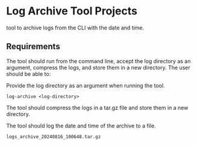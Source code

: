# Log Archive Tool Projects 

tool to archive logs from the CLI with the date and time.

## Requirements
The tool should run from the command line, accept the log directory as an argument, compress the logs, and store them in a new directory. The user should be able to:

Provide the log directory as an argument when running the tool.

```
log-archive <log-directory>
```

The tool should compress the logs in a tar.gz file and store them in a new directory.

The tool should log the date and time of the archive to a file.

```
logs_archive_20240816_100648.tar.gz
```
